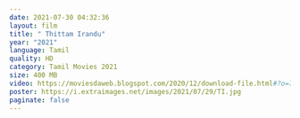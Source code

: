 ```yaml
---
date: 2021-07-30 04:32:36
layout: film
title: " Thittam Irandu"
year: "2021"
language: Tamil
quality: HD
category: Tamil Movies 2021
size: 400 MB
video: https://moviesdaweb.blogspot.com/2020/12/download-file.html#?o=706a0d76a9fa6c89c26fbc41a59dec76ff33f08bf45190c6b9f75b19536ae3b4d68e7049288dd5f62c45e262c9cb42541398367480e11e79f7bdd8f19af2138f5ca07aa7f4b4f2d6
poster: https://i.extraimages.net/images/2021/07/29/TI.jpg
paginate: false
---
```

